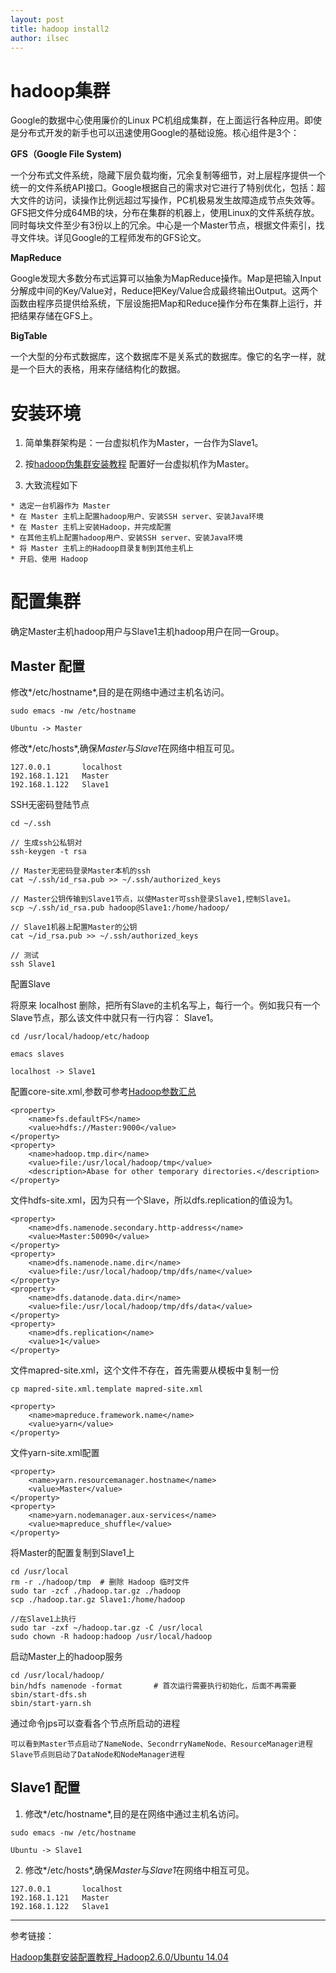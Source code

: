 ```yaml
---
layout: post
title: hadoop install2
author: ilsec
---
```


# hadoop集群

Google的数据中心使用廉价的Linux PC机组成集群，在上面运行各种应用。即使是分布式开发的新手也可以迅速使用Google的基础设施。核心组件是3个：

**GFS（Google File System)**

一个分布式文件系统，隐藏下层负载均衡，冗余复制等细节，对上层程序提供一个统一的文件系统API接口。Google根据自己的需求对它进行了特别优化，包括：超大文件的访问，读操作比例远超过写操作，PC机极易发生故障造成节点失效等。GFS把文件分成64MB的块，分布在集群的机器上，使用Linux的文件系统存放。同时每块文件至少有3份以上的冗余。中心是一个Master节点，根据文件索引，找寻文件块。详见Google的工程师发布的GFS论文。

**MapReduce**

Google发现大多数分布式运算可以抽象为MapReduce操作。Map是把输入Input分解成中间的Key/Value对，Reduce把Key/Value合成最终输出Output。这两个函数由程序员提供给系统，下层设施把Map和Reduce操作分布在集群上运行，并把结果存储在GFS上。

**BigTable**

一个大型的分布式数据库，这个数据库不是关系式的数据库。像它的名字一样，就是一个巨大的表格，用来存储结构化的数据。

# 安装环境

1. 简单集群架构是：一台虚拟机作为Master，一台作为Slave1。

2. 按[hadoop伪集群安装教程](http://ilsec.github.io/blog/2015/12/10/haoop_install.html) 配置好一台虚拟机作为Master。

3. 大致流程如下

```
* 选定一台机器作为 Master
* 在 Master 主机上配置hadoop用户、安装SSH server、安装Java环境
* 在 Master 主机上安装Hadoop，并完成配置
* 在其他主机上配置hadoop用户、安装SSH server、安装Java环境
* 将 Master 主机上的Hadoop目录复制到其他主机上
* 开启、使用 Hadoop
```

# 配置集群

确定Master主机hadoop用户与Slave1主机hadoop用户在同一Group。

## Master 配置

修改*/etc/hostname*,目的是在网络中通过主机名访问。

```
sudo emacs -nw /etc/hostname

Ubuntu -> Master
```

修改*/etc/hosts*,确保*Master*与*Slave1*在网络中相互可见。

```
127.0.0.1       localhost
192.168.1.121   Master
192.168.1.122   Slave1
```

SSH无密码登陆节点

```
cd ~/.ssh

// 生成ssh公私钥对
ssh-keygen -t rsa

// Master无密码登录Master本机的ssh
cat ~/.ssh/id_rsa.pub >> ~/.ssh/authorized_keys

// Master公钥传输到Slave1节点，以使Master可ssh登录Slave1,控制Slave1。
scp ~/.ssh/id_rsa.pub hadoop@Slave1:/home/hadoop/

// Slave1机器上配置Master的公钥
cat ~/id_rsa.pub >> ~/.ssh/authorized_keys

// 测试
ssh Slave1
```

配置Slave

将原来 localhost 删除，把所有Slave的主机名写上，每行一个。例如我只有一个 Slave节点，那么该文件中就只有一行内容： Slave1。

```
cd /usr/local/hadoop/etc/hadoop

emacs slaves

localhost -> Slave1

```

配置core-site.xml,参数可参考[Hadoop参数汇总](http://segmentfault.com/a/1190000000709725)

```
<property>
    <name>fs.defaultFS</name>
    <value>hdfs://Master:9000</value>
</property>
<property>
    <name>hadoop.tmp.dir</name>
    <value>file:/usr/local/hadoop/tmp</value>
    <description>Abase for other temporary directories.</description>
</property>

```

文件hdfs-site.xml，因为只有一个Slave，所以dfs.replication的值设为1。

```
<property>
    <name>dfs.namenode.secondary.http-address</name>
    <value>Master:50090</value>
</property>
<property>
    <name>dfs.namenode.name.dir</name>
    <value>file:/usr/local/hadoop/tmp/dfs/name</value>
</property>
<property>
    <name>dfs.datanode.data.dir</name>
    <value>file:/usr/local/hadoop/tmp/dfs/data</value>
</property>
<property>
    <name>dfs.replication</name>
    <value>1</value>
</property>
```

文件mapred-site.xml，这个文件不存在，首先需要从模板中复制一份

```
cp mapred-site.xml.template mapred-site.xml

<property>
    <name>mapreduce.framework.name</name>
    <value>yarn</value>
</property>
```

文件yarn-site.xml配置

```
<property>
    <name>yarn.resourcemanager.hostname</name>
    <value>Master</value>
</property>
<property>
    <name>yarn.nodemanager.aux-services</name>
    <value>mapreduce_shuffle</value>
</property>
```

将Master的配置复制到Slave1上

```
cd /usr/local
rm -r ./hadoop/tmp  # 删除 Hadoop 临时文件
sudo tar -zcf ./hadoop.tar.gz ./hadoop
scp ./hadoop.tar.gz Slave1:/home/hadoop

//在Slave1上执行
sudo tar -zxf ~/hadoop.tar.gz -C /usr/local
sudo chown -R hadoop:hadoop /usr/local/hadoop
```

启动Master上的hadoop服务

```
cd /usr/local/hadoop/
bin/hdfs namenode -format       # 首次运行需要执行初始化，后面不再需要
sbin/start-dfs.sh
sbin/start-yarn.sh
```

通过命令jps可以查看各个节点所启动的进程

```
可以看到Master节点启动了NameNode、SecondrryNameNode、ResourceManager进程
Slave节点则启动了DataNode和NodeManager进程
```

## Slave1 配置

1. 修改*/etc/hostname*,目的是在网络中通过主机名访问。

```
sudo emacs -nw /etc/hostname

Ubuntu -> Slave1
```

2. 修改*/etc/hosts*,确保*Master*与*Slave1*在网络中相互可见。

```
127.0.0.1       localhost
192.168.1.121   Master
192.168.1.122   Slave1
```

----

参考链接：

[Hadoop集群安装配置教程_Hadoop2.6.0/Ubuntu 14.04](http://www.powerxing.com/install-hadoop-cluster/)
